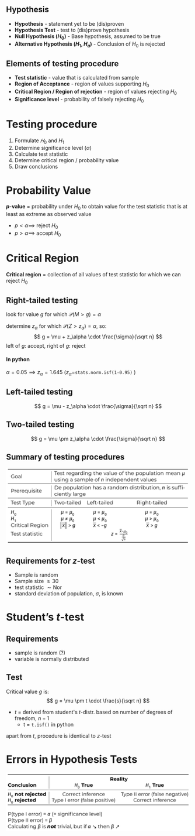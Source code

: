 ## Hypothesis
- **Hypothesis** - statement yet to be (dis)proven
- **Hypothesis Test** - test to (dis)prove hypothesis
- **Null Hypothesis ($H_0$)** - Base hypothesis, assumed to be true
- **Alternative Hypothesis ($H_1, H_a$)** - Conclusion of $H_0$ is rejected
## Elements of testing procedure
- **Test statistic** - value that is calculated from sample
- **Region of Acceptance** - region of values supporting $H_0$
- **Critical Region / Region of rejection** - region of values rejecting $H_0$
- **Significance level** - probability of falsely rejecting $H_0$

# Testing procedure
1. Formulate $𝐻_0$ and $H_1$
2. Determine significance level ($\alpha$)
3. Calculate test statistic
4. Determine critical region / probability value
5. Draw conclusions
# Probability Value
**$p$-value** = probability under $H_0$ to obtain value for the test statistic that is at least as extreme as observed value

- $p< \alpha \implies$ reject $H_0$
- $p> \alpha \implies$ accept $H_0$
# Critical Region
**Critical region** = collection of all values of test statistic for which we can reject $H_0$

## Right-tailed testing
look for value $g$ for which $\mathcal P(M>g) = \alpha$

determine $z_\alpha$ for which $\mathcal P(Z>z_\alpha) = \alpha$, so:
$$
g = \mu + z_\alpha \cdot \frac{\sigma}{\sqrt n}
$$
left of $g$: accept, right of $g$: reject
#### In python
$\alpha = 0.05 \implies z_\alpha = 1.645$
($z_\alpha =$`stats.norm.isf(1-0.95)` )
## Left-tailed testing
$$
g = \mu - z_\alpha \cdot \frac{\sigma}{\sqrt n}
$$
## Two-tailed testing
$$
g = \mu \pm z_\alpha \cdot \frac{\sigma}{\sqrt n}
$$
## Summary of testing procedures
![9275a3556125efa44d38197cb281f079.png](../../_resources/9275a3556125efa44d38197cb281f079.png)
## Requirements for $z$-test
- Sample is random
- Sample size $\ge 30$
- test statistic $\sim \text{Nor}$
- standard deviation of population, $\sigma$, is known
# Student’s $t$-test
## Requirements
- sample is random (?)
- variable is normally distributed
## Test
Critical value $g$ is:
$$
g = \mu \pm t \cdot \frac{s}{\sqrt n}
$$
- $t$ = derived from student's $t$-distr. based on number of degrees of freedom, $n-1$
  - t = `t.isf()` in python

apart from $t$, procedure is identical to $z$-test
# Errors in Hypothesis Tests
![39b2630226a53041e4f59435a5cfd9ae.png](../../_resources/39b2630226a53041e4f59435a5cfd9ae.png)